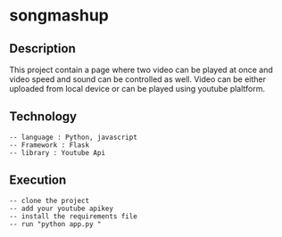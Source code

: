 # songmashup
## Description
This project contain a page where two video can be played at once and video speed and sound can be controlled as well. Video can be either uploaded from local device or can be played using youtube plaltform.

## Technology
    -- language : Python, javascript
    -- Framework : Flask
    -- library : Youtube Api
## Execution
    -- clone the project
    -- add your youtube apikey
    -- install the requirements file
    -- run "python app.py " 
